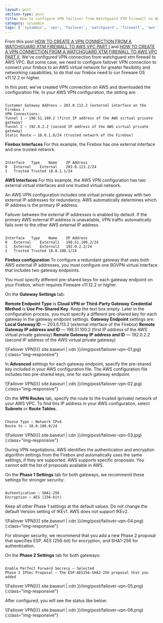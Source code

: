 ```yaml
---
layout: post
section-type: post
title: How to configure VPN failover from Watchguard XTM Firewall to AWS
category: sysadmin
tags: [ 'sysadmin', 'vpn', 'failover', 'watchguard', 'firewall', 'aws', 'vpc' ]
--- 
```


From this post <a href="https://gluesolution.xyz/sysadmin/2017/04/10/How-To-Create-A-VPN-Connection-From-A-Watchguard-XTM-Firewall-To-AWS-VPC-Part-I.html">HOW TO CREATE A VPN CONNECTION FROM A WATCHGUARD XTM FIREWALL TO AWS VPC PART I</a> and <a href="https://gluesolution.xyz/sysadmin/2017/04/20/How-To-Create-A-VPN-Connection-From-A-Watchguard-XTM-Firewall-To-AWS-VPC-Part-II.html">HOW TO CREATE A VPN CONNECTION FROM A WATCHGUARD XTM FIREWALL TO AWS VPC PART II</a>, We've configured VPN connection from watchguard xtm firewall to AWS VPC. But some case, we need to configure failover VPN connection to connect your firebox to an AWS virtual network for greater flexibility and networking capabilities, to do that our firebox need to run fireware OS v11.12.2 or higher.

In this post, we've created VPN connection on AWS and downloaded the configuration file.
In your AWS VPN configuration, the setting are:
<pre><code data-trim class="yaml">
Customer Gateway Address — 203.0.113.2 (external interface on the Firebox )
VPN Connections:
Tunnel 1 — 198.51.100.2 (first IP address of the AWS virtual private gateway)
Tunnel 2 — 192.0.2.2 (second IP address of the AWS virtual private gateway)
Static Route — 10.0.1.0/24 (trusted network of the Firebox)
</code></pre>

<strong>Firebox Interfaces</strong>
For this example, the Firebox has one external interface and one trusted network.

<pre><code data-trim class="yaml">
Interface	Type	Name	IP Address
0	External	External	203.0.113.2/24
1	Trusted	Trusted	10.0.1.1/24
</code></pre>

<strong>AWS Interfaces</strong>
For this example, the AWS VPN configuration has two external virtual interfaces and one trusted virtual network.

An AWS VPN configuration includes one virtual private gateway with two external IP addresses for redundancy. AWS automatically determines which IP address is the primary IP address.

Failover between the external IP addresses is enabled by default. If the primary AWS external IP address is unavailable, VPN traffic automatically fails over to the other AWS external IP address.

<pre><code data-trim class="yaml">
Interface	Type	Name	IP Address
0	External	External1	198.51.100.2/24
1	External	External2	192.0.2.2/24
2	Trusted	Trusted	10.0.100.1/24
</code></pre>

<strong>Firebox configuration</strong>
To configure a redundant gateway that uses both AWS external IP addresses, you must configure one BOVPN virtual interface that includes two gateway endpoints.

You must specify different pre-shared keys for each gateway endpoint on your Firebox, which requires Fireware v11.12.2 or higher.

On the <strong>Gateway Settings</strong> tab:

<strong>Remote Endpoint Type</strong> is <strong>Cloud VPN or Third-Party Gateway</strong>
<strong>Credential Method</strong> is <strong>Use Pre-Shared Key</strong>. 
Keep the text box empty. Later in the configuration process, you must specify a different pre-shared key for each gateway in the gateway endpoint settings.
<strong>Gateway Endpoint</strong> settings are:
<strong>Local Gateway ID</strong> — 203.0.113.2 (external interface of the Firebox)
<strong>Remote Gateway IP address and ID</strong> — 198.51.100.2 (first IP address of the AWS virtual private gateway)
<strong>Remote Gateway IP address and ID</strong> — 192.0.2.2 (second IP address of the AWS virtual private gateway)

![Failover VPN]({{ site.baseurl | cdn }}/img/post/failover-vpn-01.jpg){:class="img-responsive"}

In <strong>Advanced</strong> settings for each gateway endpoint, specify the pre-shared key included in your AWS configuration file. The AWS configuration file includes two pre-shared keys, one for each gateway endpoint.

![Failover VPN]({{ site.baseurl | cdn }}/img/post/failover-vpn-02.jpg){:class="img-responsive"}

On the <strong>VPN Routes</strong> tab, specify the route to the trusted (private) network of your AWS VPC. To find this IP address in your AWS configuration, select <strong>Subnets</strong> or <strong>Route Tables</strong>.

<pre><code data-trim class="yaml">
Choose Type — Network IPv4
Route to — 10.0.100.0/24
</code></pre>

![Failover VPN]({{ site.baseurl | cdn }}/img/post/failover-vpn-03.jpg){:class="img-responsive"}

During VPN negotiations, AWS identifies the authentication and encryption algorithm settings from the Firebox and automatically uses the same settings, if they are supported. AWS supports specific proposals. You cannot edit the list of proposals available in AWS.

On the <strong>Phase 1 Settings</strong> tab for both gateways, we recommend these settings for stronger security:

<pre><code data-trim class="yaml">
Authentication — SHA1-256
Encryption — AES (256-bit)
</code></pre>

Keep all other Phase 1 settings at the default values. Do not change the default Version setting of IKEv1. AWS does not support IKEv2.

![Failover VPN]({{ site.baseurl | cdn }}/img/post/failover-vpn-04.png){:class="img-responsive"}

For stronger security, we recommend that you add a new Phase 2 proposal that specifies ESP, AES (256-bit) for encryption, and SHA1-256 for authentication. 

On the <strong>Phase 2 Settings</strong> tab for both gateways:

<pre><code data-trim class="yaml">
Enable Perfect Forward Secrecy — Selected
Phase 2 IPSec Proposal — The ESP-AES256-SHA2-256 proposal that you added
</code></pre>

![Failover VPN]({{ site.baseurl | cdn }}/img/post/failover-vpn-05.png){:class="img-responsive"}

After configured, you will see the status like below:

![Failover VPN]({{ site.baseurl | cdn }}/img/post/failover-vpn-06.png){:class="img-responsive"}
